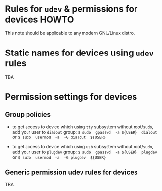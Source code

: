 # Rules for `udev` & permissions for devices HOWTO

This note should be applicable to any modern GNU/Linux distro.


# Static names for devices using `udev` rules

TBA




# Permission settings for devices

## Group policies

- to get access to device which using `tty` subsystem without root/`sudo`, add your user to `dialout` group:
`$ sudo  gpasswd  -a ${USER}  dialout`
or
`$ sudo  usermod  -a  -G dialout  ${USER}`

- to get access to device which using `usb` subsystem without root/`sudo`, add your user to `plugdev` group:
`$ sudo  gpasswd  -a ${USER}  plugdev`
or
`$ sudo  usermod  -a  -G plugdev  ${USER}`

## Generic permission udev rules for devices

TBA


